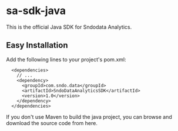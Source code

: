 # sa-sdk-java

This is the official Java SDK for Sndodata Analytics.

## Easy Installation

Add the following lines to your project's pom.xml:

```
  <dependencies>
    // ...
    <dependency>
      <groupId>com.sndo.data</groupId>
      <artifactId>SndoDataAnalyticsSDK</artifactId>
      <version>1.0</version>
    </dependency>
  </dependencies>
```

If you don't use Maven to build the java project, you can browse and download the source code from here. 
